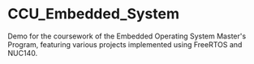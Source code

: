 # CCU_Embedded_System
Demo for the coursework of the Embedded Operating System Master's Program, featuring various projects implemented using FreeRTOS and NUC140.
